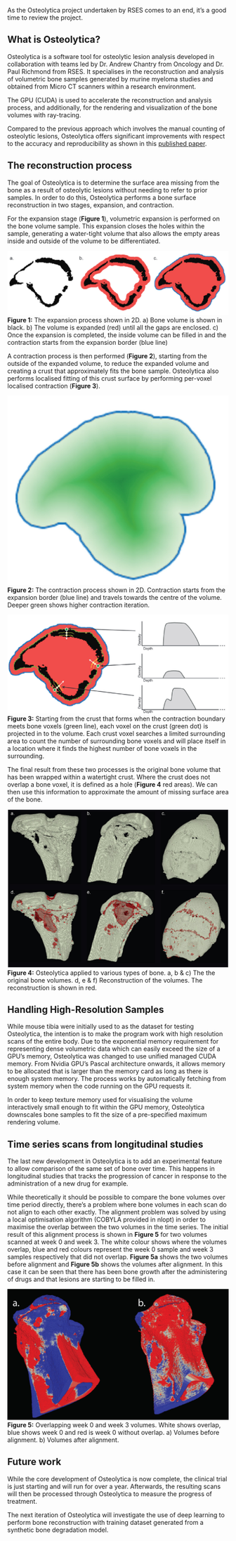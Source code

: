 <!--
.. title: Osteolytica Project Wrapup
.. author: Twin Karmakharm
.. slug: 2nd-gpu-seminar-amr
.. date: 2018-09-17 14:00:00 UTC+01:00
.. tags:
.. category:
.. link:
.. description:
.. type: text
-->


As the Osteolytica project undertaken by RSES comes to an end, it’s a good time to review the project.

## What is Osteolytica?

Osteolytica is a software tool for osteolytic lesion analysis developed in collaboration with teams led by Dr. Andrew Chantry from Oncology and Dr. Paul Richmond from RSES. It specialises in the reconstruction and analysis of volumetric bone samples generated by murine myeloma studies and obtained from Micro CT scanners within a research environment.

The GPU (CUDA) is used to accelerate the reconstruction and analysis process, and additionally, for the rendering and visualization of the bone volumes with ray-tracing.

Compared to the previous approach which involves the manual counting of osteolytic lesions, Osteolytica offers significant improvements with respect to the accuracy and reproducibility as shown in this [published paper](https://doi.org/10.1016/j.bone.2015.10.004).

## The reconstruction process
The goal of Osteolytica is to determine the surface area missing from the bone as a result of osteolytic lesions without needing to refer to prior samples. In order to do this, Osteolytica performs a bone surface reconstruction in two stages, expansion, and contraction.

For the expansion stage (**Figure 1**), volumetric expansion is performed on the bone volume sample. This expansion closes the holes within the sample, generating a water-tight volume that also allows the empty areas inside and outside of the volume to be differentiated.

![Expansion process](/images/2018_09_17_osteolytica-project-wrapup/osteolytica-expansion.jpg)
**Figure 1:** The expansion process shown in 2D. a) Bone volume is shown in black. b) The volume is expanded (red) until all the gaps are enclosed. c) Once the expansion is completed, the inside volume can be filled in and the contraction starts from the expansion border (blue line)

A contraction process is then performed (**Figure 2**), starting from the outside of the expanded volume, to reduce the expanded volume and creating a crust that approximately fits the bone sample. Osteolytica also performs localised fitting of this crust surface by performing per-voxel localised contraction (**Figure 3**).

![Contraction process](/images/2018_09_17_osteolytica-project-wrapup/osteolytica-contraction.jpg)
**Figure 2:** The contraction process shown in 2D. Contraction starts from the expansion border (blue line) and travels towards the centre of the volume. Deeper green shows higher contraction iteration.

![Localised fitting](/images/2018_09_17_osteolytica-project-wrapup/osteolytica-localisedfitting.jpg)
**Figure 3:** Starting from the crust that forms when the contraction boundary meets bone voxels (green line), each voxel on the crust (green dot) is projected in to the volume. Each crust voxel searches a limited surrounding area to count the number of surrounding bone voxels and will place itself in a location where it finds the highest number of bone voxels in the surrounding.

The final result from these two processes is the original bone volume that has been wrapped within a watertight crust. Where the crust does not overlap a bone voxel, it is defined as a hole (**Figure 4** red areas). We can then use this information to approximate the amount of missing surface area of the bone.

![Reconstruction results](/images/2018_09_17_osteolytica-project-wrapup/osteolytica-reconstructedvolumes.jpg)
**Figure 4:** Osteolytica applied to various types of bone. a, b & c)  The the original bone volumes. d, e & f) Reconstruction of the volumes. The reconstruction is shown in red.

## Handling High-Resolution Samples

While mouse tibia were initially used to as the dataset for testing Osteolytica, the intention is to make the program work with high resolution scans of the entire body. Due to the exponential memory requirement for representing dense volumetric data which can easily exceed the size of a GPU’s memory, Osteolytica was changed to use unified managed CUDA memory. From Nvidia GPU’s Pascal architecture onwards, it allows memory to be allocated that is larger than the memory card as long as there is enough system memory. The process works by automatically fetching from system memory when the code running on the GPU requests it.

In order to keep texture memory used for visualising the volume interactively small enough to fit within the GPU memory, Osteolytica downscales bone samples to fit the size of a pre-specified maximum rendering volume.

## Time series scans from longitudinal studies

The last new development in Osteolytica is to add an experimental feature to allow comparison of the same set of bone over time. This happens in longitudinal studies that tracks the progression of cancer in response to the administration of a new drug for example.

While theoretically it should be possible to compare the bone volumes over time period directly, there’s a problem where bone volumes in each scan do not align to each other exactly. The alignment problem was solved by using a local optimisation algorithm (COBYLA provided in nlopt) in order to maximise the overlap between the two volumes in the time series. The initial result of this alignment process is shown in **Figure 5** for two volumes scanned at week 0 and week 3. The white colour shows where the volumes overlap, blue and red colours represent the week 0 sample and week 3 samples respectively that did not overlap. **Figure 5a** shows the two volumes before alignment and **Figure 5b** shows the volumes after alignment. In this case it can be seen that there has been bone growth after the administering of drugs and that lesions are starting to be filled in.

![Volume alignment](/images/2018_09_17_osteolytica-project-wrapup/osteolytica-alignment.jpg)
**Figure 5:** Overlapping week 0 and week 3 volumes. White shows overlap, blue shows week 0 and red is week 0 without overlap. a) Volumes before alignment. b) Volumes after alignment.

## Future work
While the core development of Osteolytica is now complete, the clinical trial is just starting and will run for over a year. Afterwards, the resulting scans will then be processed through Osteolytica to measure the progress of treatment.

The next iteration of Osteolytica will investigate the use of deep learning to perform bone reconstruction with training dataset generated from a synthetic bone degradation model.
